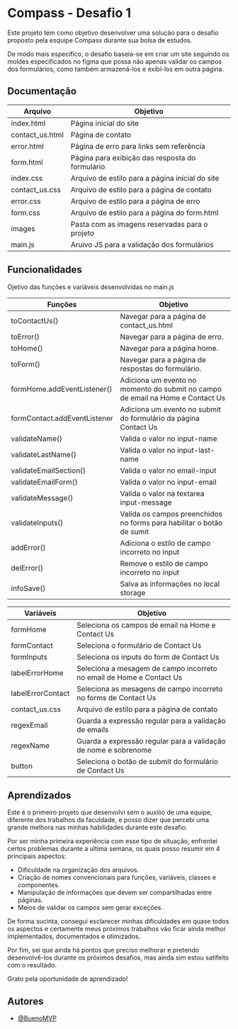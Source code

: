 
# Compass - Desafio 1


Este projeto tem como objetivo desenvolver uma solução para o desafio proposto pela esquipe Compass durante sua bolsa de estudos.

De modo mais específico, o desafio baseia-se em criar um site seguindo os moldes específicados no figma que possa não apenas validar os campos dos formulários, como também armazená-los e exibí-los em outra página.




## Documentação

| Arquivo               | Objetivo                                                     |
| --------------------- | -------------------------------------------------------------|
| index.html            | Página inicial do site   |
| contact_us.html       | Página de contato        |
| error.html| Página de erro para links sem referência         |
| form.html | Página para exibição das resposta do formulário  |
| index.css | Arquivo de estilo para a página inicial do site  |
| contact_us.css        | Arquivo de estilo para a página de contato       |
| error.css | Arquivo de estilo para a página de erro          |
| form.css  | Arquivo de estilo para a página do form.html     |
| images    | Pasta com as imagens reservadas para o projeto   |
| main.js   | Aruivo JS para a validação dos formulários       |




## Funcionalidades

Ojetivo das funções e variáveis desenvolvidas no main.js

| Funções               | Objetivo                                                     |
| --------------------- | -------------------------------------------------------------|
| toContactUs()            | Navegar para a página de contact_us.html                                      |
| toError()       | Navegar para a página de erro.                                           |
| toHome()            | Navegar para a página home.                     |
| toForm()             | Navegar para a página de respostas do formulário.              |
| formHome.addEventListener()             | Adiciona um evento no momento do submit no campo de email na Home e Contact Us              |
| formContact.addEventListener        | Adiciona um evento no submit do formulário da página Contact Us                   |
| validateName()             | Valida o valor no input-name                      |
| validateLastName()             | Valida o valor no input-last-name                 |
| validateEmailSection()               | Valida o valor no email-input |
| validateEmailForm()               | Valida o valor no input-email        |
| validateMessage()              | Valida o valor na textarea input-message           |
| validateInputs()             | Valida os campos preenchidos no forms para habilitar o botão de sumit         |
| addError()              | Adiciona o estilo de campo incorreto no input          |
| delError()              | Remove o estilo de campo incorreto no input                |
| infoSave()               | Salva as informações no local storage                  |

| Variáveis               | Objetivo                                                     |
| --------------------- | -------------------------------------------------------------|
| formHome            | Seleciona os campos de email na Home e Contact Us   |
| formContact      |Seleciona o formulário de Contact Us        |
| formInputs| Seleciona os inputs do form de Contact Us         |
| labelErrorHome | Seleciona a mesagem de campo incorreto no email de Home e Contact Us |
| labelErrorContact | Seleciona as mesagens de campo incorreto no forms de Contact Us |
| contact_us.css        | Arquivo de estilo para a página de contato       |
| regexEmail | Guarda a expressão regular para a validação de emails          |
| regexName  | Guarda a expressão regular para a validação de nome e sobrenome      |
| button    | Seleciona o botão de submit do formulário de Contact Us |



## Aprendizados

Este é o primeiro projeto que desenvolvi sem o auxilio de uma equipe, diferente dos trabalhos da faculdade, e posso dizer que percebi uma grande melhora nas minhas habilidades durante este desafio.

Por ser minha primeira experiência com esse tipo de situação, enfrentei certos problemas durante a ultima semana, os quais posso resumir em 4 principais aspectos: 
    
+ Dificuldade na organização dos arquivos.
+ Criação de nomes convencionais para funções, variáveis, classes e componentes.
+ Manipulação de informações que devem ser compartilhadas entre páginas.
+ Meios de validar os campos sem gerar exceções.

De forma sucinta, consegui esclarecer minhas dificuldades em quase todos os aspectos e certamente meus próximos trabalhos vão ficar ainda melhor implementados, documentados e otimizados.

Por fim, sei que ainda há pontos que preciso melhorar e pretendo desenvolvê-los durante os próximos desafios, mas ainda sim estou satifeito com o resultado.

Grato pela oportunidade de aprendizado!


## Autores

- [@BuenoMVP](https://www.github.com/BuenoMVP)

